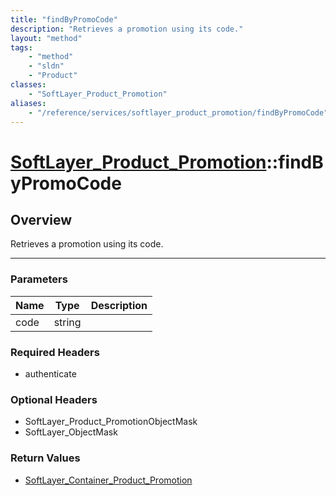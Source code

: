 ```yaml
---
title: "findByPromoCode"
description: "Retrieves a promotion using its code."
layout: "method"
tags:
    - "method"
    - "sldn"
    - "Product"
classes:
    - "SoftLayer_Product_Promotion"
aliases:
    - "/reference/services/softlayer_product_promotion/findByPromoCode"
---
```

# [SoftLayer_Product_Promotion](/reference/services/SoftLayer_Product_Promotion)::findByPromoCode




## Overview 
Retrieves a promotion using its code.

-----

### Parameters 
|Name | Type | Description |
| --- | --- | --- |
|code| string| |


### Required Headers
* authenticate


### Optional Headers
* SoftLayer_Product_PromotionObjectMask
* SoftLayer_ObjectMask

### Return Values
* <a href='/reference/datatypes/SoftLayer_Container_Product_Promotion'>SoftLayer_Container_Product_Promotion </a>




